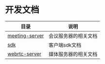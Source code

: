 # 开发文档

目录 | 说明
--- | ---
[meeting-server](./meeting-server/meeting-server-api.md) | 会议服务器的相关文档
[sdk](./sdk/function.md) | 客户端sdk文档
[webrtc-server](./webrtc-server/webrtc-server-api.md) | 媒体服务器的相关文档
